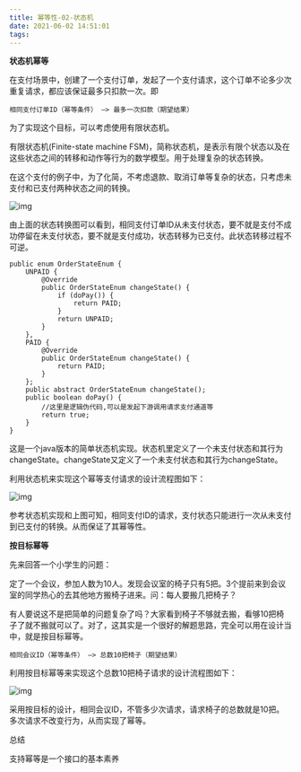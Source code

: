 ```yaml
---
title: 幂等性-02-状态机
date: 2021-06-02 14:51:01
tags:
---
```


**状态机幂等**

在支付场景中，创建了一个支付订单，发起了一个支付请求，这个订单不论多少次重复请求，都应该保证最多只扣款一次。即

```
相同支付订单ID（幂等条件） —> 最多一次扣款（期望结果）
```

为了实现这个目标，可以考虑使用有限状态机。

有限状态机(Finite-state machine FSM)，简称状态机，是表示有限个状态以及在这些状态之间的转移和动作等行为的数学模型。用于处理复杂的状态转换。

在这个支付的例子中，为了化简，不考虑退款、取消订单等复杂的状态，只考虑未支付和已支付两种状态之间的转换。

![img](https://img.toutiao.io/c/f217e1df139ab9e614398a401c624131)

由上面的状态转换图可以看到，相同支付订单ID从未支付状态，要不就是支付不成功停留在未支付状态，要不就是支付成功，状态转移为已支付。此状态转移过程不可逆。

```
public enum OrderStateEnum {
    UNPAID {
        @Override
        public OrderStateEnum changeState() {
            if (doPay()) {
                return PAID;
            }
            return UNPAID;
        }
    },
    PAID {
        @Override
        public OrderStateEnum changeState() {
            return PAID;
        }
    };
    public abstract OrderStateEnum changeState();
    public boolean doPay() {
        //这里是逻辑伪代码,可以是发起下游调用请求支付通道等
        return true;
    }
}
```

这是一个java版本的简单状态机实现。状态机里定义了一个未支付状态和其行为changeState。changeState又定义了一个未支付状态和其行为changeState。

利用状态机来实现这个幂等支付请求的设计流程图如下：

![img](https://img.toutiao.io/c/34edb771f6045f3df4f30baeda3bbd33)

参考状态机实现和上图可知，相同支付ID的请求，支付状态只能进行一次从未支付到已支付的转换。从而保证了其幂等性。



**按目标幂等**

先来回答一个小学生的问题：

定了一个会议，参加人数为10人。发现会议室的椅子只有5把。3个提前来到会议室的同学热心的去其他地方搬椅子进来。问：每人要搬几把椅子？

有人要说这不是把简单的问题复杂了吗？大家看到椅子不够就去搬，看够10把椅子了就不搬就可以了。对了，这其实是一个很好的解题思路，完全可以用在设计当中，就是按目标幂等。

```
相同会议ID（幂等条件） —> 总数10把椅子（期望结果）
```

利用按目标幂等来实现这个总数10把椅子请求的设计流程图如下：

![img](https://img.toutiao.io/c/0f4b81ab2ae6e759c2403c476ff07a17)

采用按目标的设计，相同会议ID，不管多少次请求，请求椅子的总数就是10把。多次请求不改变行为，从而实现了幂等。



总结

支持幂等是一个接口的基本素养